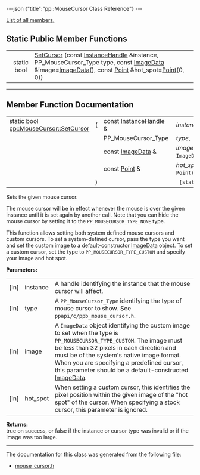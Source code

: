 ---json {"title":"pp::MouseCursor Class Reference"} ---

[List of all members.](/docs/native-client/pepper_stable/cpp/classpp_1_1_mouse_cursor-members/)

Static Public Member Functions
------------------------------

<table><tbody><tr class="odd"><td style="text-align: right;">static bool </td><td><a href="/docs/native-client/pepper_stable/cpp/classpp_1_1_mouse_cursor#a94fc61cd6f995af87e1bf198c3fe788d" class="el">SetCursor</a> (const <a href="/docs/native-client/pepper_stable/cpp/classpp_1_1_instance_handle/" class="el">InstanceHandle</a> &amp;instance, PP_MouseCursor_Type type, const <a href="/docs/native-client/pepper_stable/cpp/classpp_1_1_image_data/" class="el">ImageData</a> &amp;image=<a href="/docs/native-client/pepper_stable/cpp/classpp_1_1_image_data/" class="el">ImageData</a>(), const <a href="/docs/native-client/pepper_stable/cpp/classpp_1_1_point/" class="el">Point</a> &amp;hot_spot=<a href="/docs/native-client/pepper_stable/cpp/classpp_1_1_point/" class="el">Point</a>(0, 0))</td></tr></tbody></table>

------------------------------------------------------------------------

Member Function Documentation
-----------------------------

<span id="a94fc61cd6f995af87e1bf198c3fe788d" class="anchor" style="margin: 0;"></span>

<table><tbody><tr class="odd"><td>static bool <a href="/docs/native-client/pepper_stable/cpp/classpp_1_1_mouse_cursor#a94fc61cd6f995af87e1bf198c3fe788d" class="el">pp::MouseCursor::SetCursor</a></td><td>(</td><td>const <a href="/docs/native-client/pepper_stable/cpp/classpp_1_1_instance_handle/" class="el">InstanceHandle</a> &amp; </td><td><em>instance</em>,</td></tr><tr class="even"><td></td><td></td><td>PP_MouseCursor_Type </td><td><em>type</em>,</td></tr><tr class="odd"><td></td><td></td><td>const <a href="/docs/native-client/pepper_stable/cpp/classpp_1_1_image_data/" class="el">ImageData</a> &amp; </td><td><em>image</em> = <code>ImageData()</code>,</td></tr><tr class="even"><td></td><td></td><td>const <a href="/docs/native-client/pepper_stable/cpp/classpp_1_1_point/" class="el">Point</a> &amp; </td><td><em>hot_spot</em> = <code>Point(0, 0)</code> </td></tr><tr class="odd"><td></td><td>)</td><td></td><td><code> [static]</code></td></tr></tbody></table>

Sets the given mouse cursor.

The mouse cursor will be in effect whenever the mouse is over the given instance until it is set again by another call. Note that you can hide the mouse cursor by setting it to the `PP_MOUSECURSOR_TYPE_NONE` type.

This function allows setting both system defined mouse cursors and custom cursors. To set a system-defined cursor, pass the type you want and set the custom image to a default-constructor <a href="/docs/native-client/pepper_stable/cpp/classpp_1_1_image_data/" class="el">ImageData</a> object. To set a custom cursor, set the type to `PP_MOUSECURSOR_TYPE_CUSTOM` and specify your image and hot spot.

**Parameters:**  
<table><tbody><tr class="odd"><td>[in]</td><td>instance</td><td>A handle identifying the instance that the mouse cursor will affect.</td></tr><tr class="even"><td>[in]</td><td>type</td><td>A <code>PP_MouseCursor_Type</code> identifying the type of mouse cursor to show. See <code>ppapi/c/ppb_mouse_cursor.h</code>.</td></tr><tr class="odd"><td>[in]</td><td>image</td><td>A <code>ImageData</code> object identifying the custom image to set when the type is <code>PP_MOUSECURSOR_TYPE_CUSTOM</code>. The image must be less than 32 pixels in each direction and must be of the system's native image format. When you are specifying a predefined cursor, this parameter should be a default-constructed <a href="/docs/native-client/pepper_stable/cpp/classpp_1_1_image_data/" class="el">ImageData</a>.</td></tr><tr class="even"><td>[in]</td><td>hot_spot</td><td>When setting a custom cursor, this identifies the pixel position within the given image of the "hot spot" of the cursor. When specifying a stock cursor, this parameter is ignored.</td></tr></tbody></table>

<!-- -->

**Returns:**  
true on success, or false if the instance or cursor type was invalid or if the image was too large.

------------------------------------------------------------------------

The documentation for this class was generated from the following file:

-   <a href="/docs/native-client/pepper_stable/cpp/mouse__cursor_8h/" class="el">mouse_cursor.h</a>
